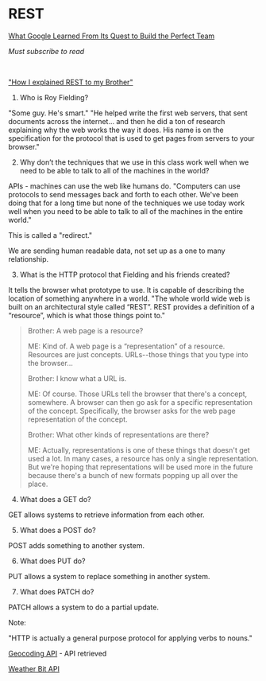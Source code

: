 # **REST**

[What Google Learned From Its Quest to Build the Perfect Team](https://www.nytimes.com/2016/02/28/magazine/what-google-learned-from-its-quest-to-build-the-perfect-team.html)

*Must subscribe to read*

&nbsp;

["How I explained REST to my Brother"](https://gist.github.com/brookr/5977550)

1. Who is Roy Fielding?

"Some guy. He's smart." "He helped write the first web servers, that sent documents across the internet… and then he did a ton of research explaining why the web works the way it does. His name is on the specification for the protocol that is used to get pages from servers to your browser."

2. Why don’t the techniques that we use in this class work well when we need to be able to talk to all of the machines in the world?

APIs - machines can use the web like humans do. "Computers can use protocols to send messages back and forth to each other. We've been doing that for a long time but none of the techniques we use today work well when you need to be able to talk to all of the machines in the entire world."

This is called a "redirect."

We are sending human readable data, not set up as a one to many relationship.

3. What is the HTTP protocol that Fielding and his friends created?

It tells the browser what prototype to use. It is capable of describing the location of something anywhere in a world. "The whole world wide web is built on an architectural style called “REST”. REST provides a definition of a “resource”, which is what those things point to."

>Brother: A web page is a resource?
>
>ME: Kind of. A web page is a “representation” of a resource. Resources are just concepts. URLs--those things that you type into the browser...
>
>Brother: I know what a URL is.
>
>ME: Of course. Those URLs tell the browser that there's a concept, somewhere. A browser can then go ask for a specific representation of the concept. Specifically, the browser asks for the web page representation of the concept.
>
>Brother: What other kinds of representations are there?
>
>ME: Actually, representations is one of these things that doesn't get used a lot. In many cases, a resource has only a single representation. But we're hoping that representations will be used more in the future because there's a bunch of new formats popping up all over the place.

4. What does a GET do?

GET allows systems to retrieve information from each other. 

5. What does a POST do?

POST adds something to another system.

6. What does PUT do?

PUT allows a system to replace something in another system.

7. What does PATCH do?

PATCH allows a system to do a partial update.

Note:

"HTTP is actually a general purpose protocol for applying verbs to nouns."

[Geocoding API](https://locationiq.com/) - API retrieved 

[Weather Bit API](https://www.weatherbit.io/)